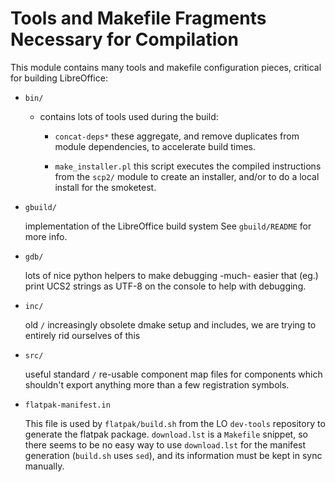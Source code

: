 # Tools and Makefile Fragments Necessary for Compilation

This module contains many tools and makefile configuration pieces,
critical for building LibreOffice:

- `bin/`

    - contains lots of tools used during the build:

        - `concat-deps*`
            these aggregate, and remove duplicates from module
            dependencies, to accelerate build times.

        - `make_installer.pl`
            this script executes the compiled instructions from
            the `scp2/` module to create an installer, and/or to
            do a local install for the smoketest.

- `gbuild/`

    implementation of the LibreOffice build system
    See `gbuild/README` for more info.

- `gdb/`

    lots of nice python helpers to make debugging -much- easier
    that (eg.) print UCS2 strings as UTF-8 on the console to
    help with debugging.

- `inc/`

    old `/` increasingly obsolete dmake setup and includes, we are
    trying to entirely rid ourselves of this

- `src/`

    useful standard `/` re-usable component map files for components
    which shouldn't export anything more than a few registration
    symbols.

- `flatpak-manifest.in`

    This file is used by `flatpak/build.sh` from the LO `dev-tools`
    repository to generate the flatpak package. `download.lst` is
    a `Makefile` snippet, so there seems to be no easy way to use
    `download.lst` for the manifest generation (`build.sh` uses `sed`),
    and its information must be kept in sync manually.

